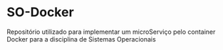 # SO-Docker
Repositório utilizado para implementar um microServiço pelo container Docker para a disciplina de Sistemas Operacionais
